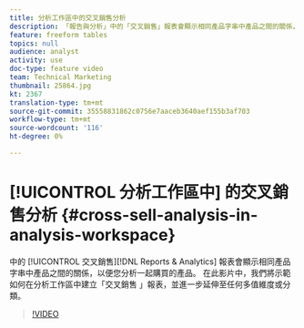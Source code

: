 ```yaml
---
title: 分析工作區中的交叉銷售分析
description: 「報告與分析」中的「交叉銷售」報表會顯示相同產品字串中產品之間的關係，以便您分析一起購買的產品。 在此影片中，我們將示範如何在分析工作區中建立「交叉銷售」報表，並進一步延伸至任何多值維度或分類。
feature: freeform tables
topics: null
audience: analyst
activity: use
doc-type: feature video
team: Technical Marketing
thumbnail: 25864.jpg
kt: 2367
translation-type: tm+mt
source-git-commit: 35558831862c0756e7aaceb3640aef155b3af703
workflow-type: tm+mt
source-wordcount: '116'
ht-degree: 0%

---
```



# [!UICONTROL 分析工作區中] 的交叉銷售分析 {#cross-sell-analysis-in-analysis-workspace}

中的 [!UICONTROL 交叉銷售][!DNL Reports & Analytics] 報表會顯示相同產品字串中產品之間的關係，以便您分析一起購買的產品。 在此影片中，我們將示範如何在分析工作區中建立「交叉銷售  」報表，並進一步延伸至任何多值維度或分類。

>[!VIDEO](https://video.tv.adobe.com/v/25864/?quality=12)
